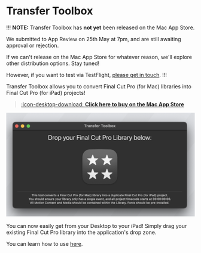 # Transfer Toolbox

!!!
**NOTE:** Transfer Toolbox has **not yet** been released on the Mac App Store.

We submitted to App Review on 25th May at 7pm, and are still awaiting approval or rejection.

If we can't release on the Mac App Store for whatever reason, we'll explore other distribution options. Stay tuned!

However, if you want to test via TestFlight, [please get in touch](https://transfertoolbox.io/support/).
!!!

Transfer Toolbox allows you to convert Final Cut Pro (for Mac) libraries into Final Cut Pro (for iPad) projects!

> [:icon-desktop-download: **Click here to buy on the Mac App Store**](https://apps.apple.com/us/app/transfer-toolbox/id6449526499)

![_Screenshot of Transfer Toolbox_](static/homepage.png)

You can now easily get from your Desktop to your iPad! Simply drag your existing Final Cut Pro library into the application's drop zone.

You can learn how to use [here](https://transfertoolbox.io/how-to-use/).